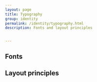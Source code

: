 ```yaml
---
layout: page
title: Typography
group: identity
permalink: /identity/typography.html
description: Fonts and layout principles


---
```


## Fonts

## Layout principles

